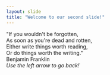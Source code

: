 ```yaml
---
layout: slide
title: "Welcome to our second slide!"
---
```

"If you wouldn't be forgotten,  
As soon as you're dead and rotten,  
Either write things worth reading,  
Or do things worth the writing."  
Benjamin Franklin  
_Use the left arrow to go back!_
